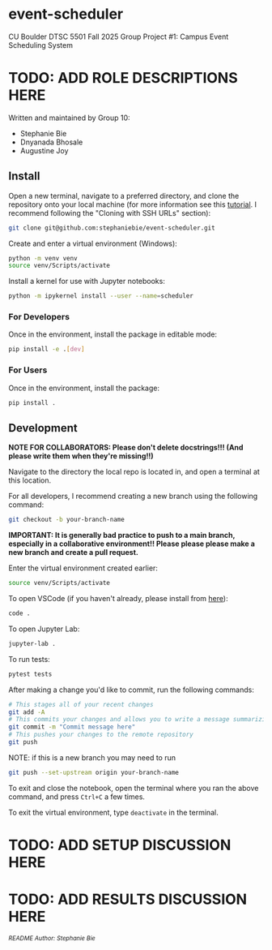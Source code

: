 # event-scheduler
CU Boulder DTSC 5501 Fall 2025 Group Project #1: Campus Event Scheduling System

# TODO: ADD ROLE DESCRIPTIONS HERE
Written and maintained by Group 10:
- Stephanie Bie
- Dnyanada Bhosale
- Augustine Joy

## Install

Open a new terminal, navigate to a preferred directory, and clone the repository onto your local machine (for more information see this <a href="https://docs.github.com/en/get-started/git-basics/about-remote-repositories">tutorial</a>. I recommend following the "Cloning with SSH URLs" section):

```bash
git clone git@github.com:stephaniebie/event-scheduler.git
```

Create and enter a virtual environment (Windows):

```bash
python -m venv venv
source venv/Scripts/activate
```

Install a kernel for use with Jupyter notebooks:

```bash
python -m ipykernel install --user --name=scheduler
```

### For Developers

Once in the environment, install the package in editable mode:

```bash
pip install -e .[dev]
```

### For Users

Once in the environment, install the package:

```bash
pip install .
```

## Development

<b>NOTE FOR COLLABORATORS: Please don't delete docstrings!!! (And please write them when they're missing!!)</b>

Navigate to the directory the local repo is located in, and open a terminal at this location.

For all developers, I recommend creating a new branch using the following command:

```bash
git checkout -b your-branch-name
```

<b>IMPORTANT: It is generally bad practice to push to a main branch, especially in a collaborative environment!! Please please please make a new branch and create a pull request.</b>

Enter the virtual environment created earlier:

```bash
source venv/Scripts/activate
```

To open VSCode (if you haven't already, please install from <a href="https://code.visualstudio.com/download">here</a>):

```bash
code .
```

To open Jupyter Lab:

```bash
jupyter-lab .
```

To run tests:

```bash
pytest tests
```

After making a change you'd like to commit, run the following commands:

```bash
# This stages all of your recent changes
git add -A
# This commits your changes and allows you to write a message summarizing the change. It is good practice to write a message
git commit -m "Commit message here"
# This pushes your changes to the remote repository
git push
```

NOTE: if this is a new branch you may need to run

```bash
git push --set-upstream origin your-branch-name
```

To exit and close the notebook, open the terminal where you ran the above command, and press `Ctrl+C` a few times.

To exit the virtual environment, type `deactivate` in the terminal.

# TODO: ADD SETUP DISCUSSION HERE
# TODO: ADD RESULTS DISCUSSION HERE

<sub><i>README Author: Stephanie Bie</i></sub>
